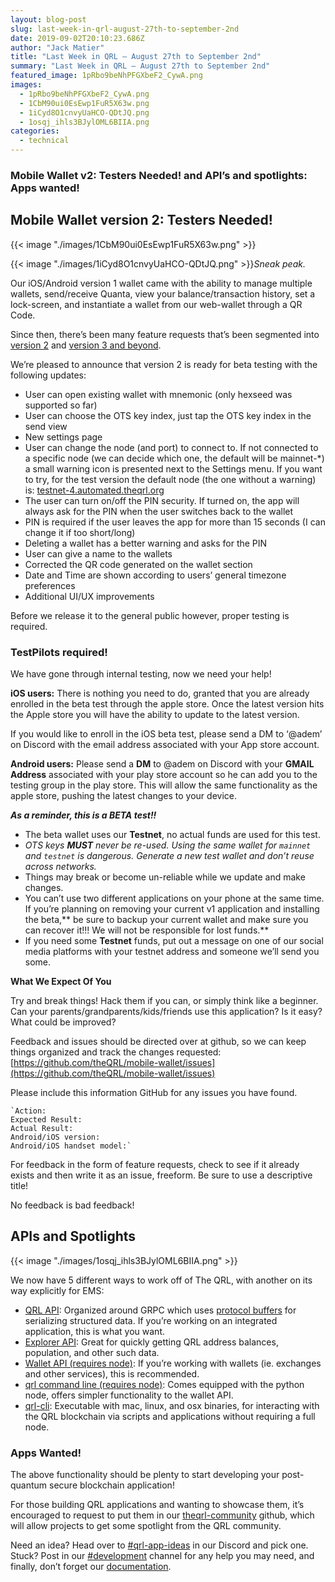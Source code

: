 ```yaml
---
layout: blog-post
slug: last-week-in-qrl-august-27th-to-september-2nd
date: 2019-09-02T20:10:23.686Z
author: "Jack Matier"
title: "Last Week in QRL — August 27th to September 2nd"
summary: "Last Week in QRL — August 27th to September 2nd"
featured_image: 1pRbo9beNhPFGXbeF2_CywA.png
images:
  - 1pRbo9beNhPFGXbeF2_CywA.png
  - 1CbM90ui0EsEwp1FuR5X63w.png
  - 1iCyd8O1cnvyUaHCO-QDtJQ.png
  - 1osqj_ihls3BJylOML6BIIA.png
categories:
  - technical
---
```


### Mobile Wallet v2: Testers Needed! and API’s and spotlights: Apps wanted!

## Mobile Wallet version 2: Testers Needed!

{{< image "./images/1CbM90ui0EsEwp1FuR5X63w.png" >}}

{{< image "./images/1iCyd8O1cnvyUaHCO-QDtJQ.png" >}}*Sneak peak.*

Our iOS/Android version 1 wallet came with the ability to manage multiple wallets, send/receive Quanta, view your balance/transaction history, set a lock-screen, and instantiate a wallet from our web-wallet through a QR Code.

Since then, there’s been many feature requests that’s been segmented into [version 2](https://github.com/theQRL/mobile-wallet/issues?q=is%3Aopen+is%3Aissue+milestone%3Av2) and [version 3 and beyond](https://github.com/theQRL/mobile-wallet/milestone/2).

We’re pleased to announce that version 2 is ready for beta testing with the following updates:

* User can open existing wallet with mnemonic (only hexseed was supported so far)
* User can choose the OTS key index, just tap the OTS key index in the send view
* New settings page
* User can change the node (and port) to connect to. If not connected to a specific node (we can decide which one, the default will be mainnet-\*) a small warning icon is presented next to the Settings menu. If you want to try, for the test version the default node (the one without a warning) is: [testnet-4.automated.theqrl.org](http://testnet-4.automated.theqrl.org)
* The user can turn on/off the PIN security. If turned on, the app will always ask for the PIN when the user switches back to the wallet
* PIN is required if the user leaves the app for more than 15 seconds (I can change it if too short/long)
* Deleting a wallet has a better warning and asks for the PIN
* User can give a name to the wallets
* Corrected the QR code generated on the wallet section
* Date and Time are shown according to users’ general timezone preferences
* Additional UI/UX improvements

Before we release it to the general public however, proper testing is required.

### TestPilots required!

We have gone through internal testing, now we need your help!

**iOS users:** There is nothing you need to do, granted that you are already enrolled in the beta test through the apple store. Once the latest version hits the Apple store you will have the ability to update to the latest version.

If you would like to enroll in the iOS beta test, please send a DM to ‘@adem’ on Discord with the email address associated with your App store account.

**Android users:** Please send a **DM** to @adem on Discord with your **GMAIL Address** associated with your play store account so he can add you to the testing group in the play store. This will allow the same functionality as the apple store, pushing the latest changes to your device.

***As a reminder, this is a BETA test!!***

* The beta wallet uses our **Testnet**, no actual funds are used for this test.
* *OTS keys **MUST** never be re-used. Using the same wallet for `mainnet` and `testnet` is dangerous. Generate a new test wallet and don’t reuse across networks.*
* Things may break or become un-reliable while we update and make changes.
* You can’t use two different applications on your phone at the same time. If you’re planning on removing your current v1 application and installing the beta,** be sure to backup your current wallet and make sure you can recover it!!! We will not be responsible for lost funds.**
* If you need some **Testnet** funds, put out a message on one of our social media platforms with your testnet address and someone we’ll send you some.

**What We Expect Of You**

Try and break things! Hack them if you can, or simply think like a beginner. Can your parents/grandparents/kids/friends use this application? Is it easy? What could be improved?

Feedback and issues should be directed over at github, so we can keep things organized and track the changes requested: [https://github.com/theQRL/mobile-wallet/issues](https://github.com/theQRL/mobile-wallet/issues)

Please include this information GitHub for any issues you have found.

```
`Action:
Expected Result:
Actual Result:
Android/iOS version:
Android/iOS handset model:`
```


For feedback in the form of feature requests, check to see if it already exists and then write it as an issue, freeform. Be sure to use a descriptive title!

No feedback is bad feedback!

## APIs and Spotlights

{{< image "./images/1osqj_ihls3BJylOML6BIIA.png" >}}

We now have 5 different ways to work off of The QRL, with another on its way explicitly for EMS:

* [QRL API](https://api.theqrl.org/#qrl-api): Organized around GRPC which uses [protocol buffers](https://developers.google.com/protocol-buffers/docs/overview) for serializing structured data. If you’re working on an integrated application, this is what you want.
* [Explorer API](https://api.theqrl.org/#explorer-api): Great for quickly getting QRL address balances, population, and other such data.
* [Wallet API (requires node)](https://api.theqrl.org/#wallet-api): If you’re working with wallets (ie. exchanges and other services), this is recommended.
* [qrl command line (requires node)](https://docs.theqrl.org/wallet/wallet-cli/): Comes equipped with the python node, offers simpler functionality to the wallet API.
* [qrl-cli](https://github.com/theQRL/qrl-cli): Executable with mac, linux, and osx binaries, for interacting with the QRL blockchain via scripts and applications without requiring a full node.

### Apps Wanted!

The above functionality should be plenty to start developing your post-quantum secure blockchain application!

For those building QRL applications and wanting to showcase them, it’s encouraged to request to put them in our [theqrl-community](https://github.com/theqrl-community) github, which will allow projects to get some spotlight from the QRL community.

Need an idea? Head over to [#qrl-app-ideas](/discord) in our Discord and pick one. Stuck? Post in our [#development](/discord) channel for any help you may need, and finally, don’t forget our [documentation](https://docs.theqrl.org/).